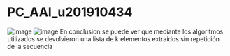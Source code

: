 # PC_AAI_u201910434
![image](https://user-images.githubusercontent.com/63722229/192941132-bffe5808-ba30-4596-9f27-d2527584ee79.png)
![image](https://user-images.githubusercontent.com/63722229/192941150-0b146052-0079-499d-b16f-7e318b576ed3.png)
En conclusion se puede ver que mediante los algoritmos utilizados se devolvieron una lista de k elementos extraídos sin repetición de la secuencia
